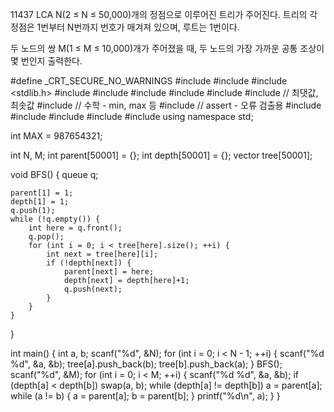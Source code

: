 11437 LCA
N(2 ≤ N ≤ 50,000)개의 정점으로 이루어진 트리가 주어진다. 트리의 각 정점은 1번부터 N번까지 번호가 매겨져 있으며, 루트는 1번이다.

두 노드의 쌍 M(1 ≤ M ≤ 10,000)개가 주어졌을 때, 두 노드의 가장 가까운 공통 조상이 몇 번인지 출력한다.



#define _CRT_SECURE_NO_WARNINGS
#include <numeric>
#include <cstdio>
#include <stdlib.h>
#include <iostream>
#include <cstring>
#include <string>
#include <algorithm>
#include <vector>
#include <climits>   // 최댓값, 최솟값
#include <cmath>   // 수학 - min, max 등
#include <cassert>   // assert - 오류 검출용
#include <queue>
#include <stack>
#include <deque>
#include <map>
#include <set>
using namespace std;

int MAX = 987654321;

int N, M;
int parent[50001] = {};
int depth[50001] = {};
vector<int> tree[50001];

void BFS() {
	queue<int > q;

	parent[1] = 1;
	depth[1] = 1;
	q.push(1);
	while (!q.empty()) {
		int here = q.front();
		q.pop();
		for (int i = 0; i < tree[here].size(); ++i) {
			int next = tree[here][i];
			if (!depth[next]) {
				parent[next] = here;
				depth[next] = depth[here]+1;
				q.push(next);
			}
		}
	}
}

int main() {
	int a, b;
	scanf("%d", &N);
	for (int i = 0; i < N - 1; ++i) {
		scanf("%d %d", &a, &b);
		tree[a].push_back(b);
		tree[b].push_back(a);
	}
	BFS();
	scanf("%d", &M);
	for (int i = 0; i < M; ++i) {
		scanf("%d %d", &a, &b);
		if (depth[a] < depth[b])
			swap(a, b);
		while (depth[a] != depth[b]) 
			a = parent[a];
		while (a != b) {
			a = parent[a];
			b = parent[b];
		}
		printf("%d\n", a);
	}
}
